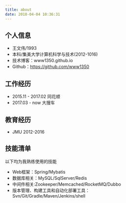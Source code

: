 ```yaml
---
title: about
date: 2018-04-04 10:36:31
---
```


## 个人信息
 - 王文伟/1993 
 - 本科/集美大学计算机科学与技术(2012-1016)
 - 技术博客：www1350.github.io
 - Github：https://github.com/www1350


## 工作经历
 - 2015.11 - 2017.02 同花顺
 - 2017.03 - now  大搜车

## 教育经历
 - JMU 2012-2016

## 技能清单
以下均为我熟练使用的技能
- Web框架：Spring/Mybatis
- 数据库相关：MySQL/SqlServer/Redis
- 中间件相关:Zookeeper/Memcached/RocketMQ/Dubbo
- 版本管理、构建工具和自动化部署工具：Svn/Git/Gradle/Maven/Jenkins/shell